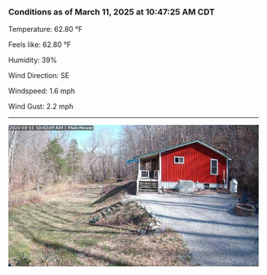 ### Conditions as of March 11, 2025 at 10:47:25 AM CDT 

Temperature: 62.80 &deg;F

Feels like: 62.80 &deg;F

Humidity: 39%

Wind Direction: SE

Windspeed: 1.6 mph

Wind Gust: 2.2 mph

---

<img src="./images/latest.jpeg"/>

